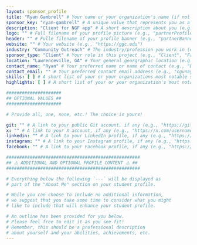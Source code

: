```yaml
---
layout: sponsor_profile
title: "Ryan Gambrell" # Your name or your organization's name (if not GGC) (e.g., "Dr. Cengiz Gunay" or "Charity Organization")
sponsor_key: "ryan-gambrell" # A unique value that represents you as a partner (e.g., "cengiz-gunay" or "charity-organization")
description: "Client for NGF app" # A short description about you (e.g., "I'm a professor at GGC!")
logo: "" # Full filename of your profile picture (e.g., "partnerProfile.jpg")
header: "" # Fulle filename of your profile banner (e.g., "partnerBanner.jpg")
website: "" # Your website (e.g., "https://ggc.edu")
industry: "Community Outreach" # The industry/profession you work in (e.g., "Inpatient Care")
sponsor_type: "Client" # Your role in this project (e.g., "Client", "Faculty Advisor", etc.)
location: "Lawrenceville, GA" # Your general georgraphic location (e.g., "Lawrenceville, GA")
contact_name: "Ryan" # Your preferred name or name of contact (e.g., "Dr. Gunay")
contact_email: "" # Your preferred contact email address (e.g., "cgunay@ggc.edu")
skills: [ ] # A short list of your or your organizations most notable skills (e.g., [ "Aerospace Engineering", "Avionics" ])
highlights: [ ] # A short list of your or your organization's most notable achievements (e.g., [ "Time Most Influential Companies of 2022", "Forbes 30 under 30" ])

#####################
## OPTIONAL VALUES ##
#####################

# Provide all, one, none, etc.! The choice is yours!

git: "" # A link to your public Git account, if any (e.g., "https://github.com/username")
x: "" # A link to your X account, if any (e.g., "https://x.com/username")
linkedin: "" # A link to your LinkedIn profile, if any (e.g., "https://linkedin.com/username")
instagram: "" # A link to your Instagram profile, if any (e.g., "https://instagram.com/username")
facebook: "" # A link to your Facebook profile, if any (e.g., "https://facebook.com/username")

###################################################
## ⚠️ ADDITIONAL AND OPTIONAL PROFILE CONTENT ⚠️ ##
###################################################

# Everything below the following `---` will be displayed as
# part of the "About Me" section on your student profile.

# While you can choose to include no additional information,
# we suggest that you take some time to consider what you might
# like to include that will enhance your student profile.

# An outline has been provided for you below.
# Please feel free to edit it as you see fit!
# Remember, this should be a professional description
# about yourself and your abilities, achievements, etc.
---
```

